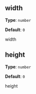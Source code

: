 ## width

**Type**: `number`

**Default**: `0`

width

## height

**Type**: `number`

**Default**: `0`

height
